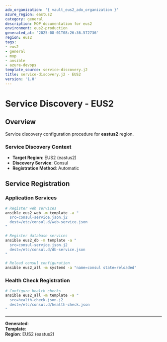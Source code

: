 ```yaml
---
ado_organization: '{ vault_eus2_ado_organization }'
azure_region: eastus2
category: general
description: MOP documentation for eus2
environment: eus2-production
generated_at: '2025-08-01T08:26:36.572736'
region: eus2
tags:
- eus2
- general
- mop
- ansible
- azure-devops
template_source: service-discovery.j2
title: service-discovery.j2 - EUS2
version: '1.0'
---
```



# Service Discovery - EUS2

## Overview

Service discovery configuration procedure for **eastus2** region.

### Service Discovery Context

- **Target Region**: EUS2 (eastus2)
- **Discovery Service**: Consul
- **Registration Method**: Automatic

## Service Registration

### Application Services
```bash
# Register web services
ansible eus2_web -m template -a "
  src=consul-service.json.j2
  dest=/etc/consul.d/web-service.json
"

# Register database services
ansible eus2_db -m template -a "
  src=consul-service.json.j2
  dest=/etc/consul.d/db-service.json
"

# Reload consul configuration
ansible eus2_all -m systemd -a "name=consul state=reloaded"
```

### Health Check Registration
```bash
# Configure health checks
ansible eus2_all -m template -a "
  src=health-check.json.j2
  dest=/etc/consul.d/health-check.json
"
```

---

**Generated**:   
**Template**:   
**Region**: EUS2 (eastus2)